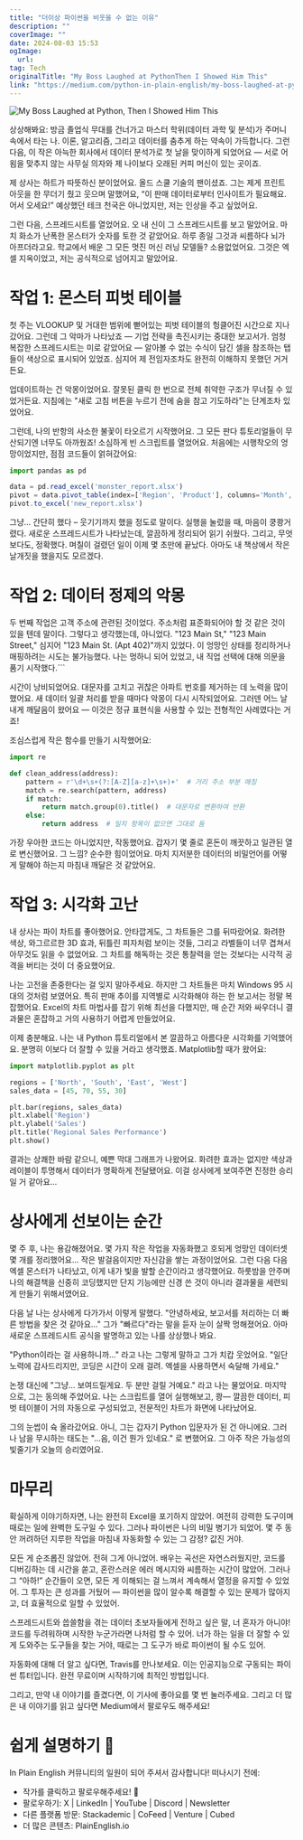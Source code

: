 ```yaml
---
title: "더이상 파이썬을 비웃을 수 없는 이유"
description: ""
coverImage: ""
date: 2024-08-03 15:53
ogImage: 
  url: 
tag: Tech
originalTitle: "My Boss Laughed at PythonThen I Showed Him This"
link: "https://medium.com/python-in-plain-english/my-boss-laughed-at-python-then-i-showed-him-this-3dfcd77a3736"
---
```




![My Boss Laughed at Python, Then I Showed Him This](/assets/img/MyBossLaughedatPythonThenIShowedHimThis_0.png)

상상해봐요: 방금 졸업식 무대를 건너가고 마스터 학위(데이터 과학 및 분석)가 주머니 속에서 타는 나. 이론, 알고리즘, 그리고 데이터를 춤추게 하는 약속이 가득합니다. 그런 다음, 이 작은 아늑한 회사에서 데이터 분석가로 첫 날을 맞이하게 되었어요 — 서로 어욈을 맞추지 않는 사무실 의자와 제 나이보다 오래된 커피 머신이 있는 곳이죠.

제 상사는 하트가 따뜻하신 분이었어요. 올드 스쿨 기술의 팬이셨죠. 그는 제게 프린트 아웃을 한 무더기 줬고 웃으며 말했어요, “이 판매 데이터로부터 인사이트가 필요해요. 어서 오세요!” 예상했던 테크 천국은 아니었지만, 저는 인상을 주고 싶었어요.

그런 다음, 스프레드시트를 열었어요. 오 내 신이 그 스프레드시트를 보고 말았어요. 마치 화소가 난폭한 몬스터가 숫자를 토한 것 같았어요. 하루 종일 그것과 씨름하다 뇌가 아프더라고요. 학교에서 배운 그 모든 멋진 머신 러닝 모델들? 소용없었어요. 그것은 엑셀 지옥이었고, 저는 공식적으로 넘어지고 말았어요.

<div class="content-ad"></div>

# 작업 1: 몬스터 피벗 테이블

첫 주는 VLOOKUP 및 거대한 범위에 뻗어있는 피벗 테이블의 헝클어진 시간으로 지나갔어요. 그런데 그 악마가 나타났죠 — 기업 전략을 촉진시키는 중대한 보고서가. 엄청 복잡한 스프레드시트는 미로 같았어요 — 알아볼 수 없는 수식이 담긴 셀을 참조하는 탭들이 색상으로 표시되어 있었죠. 심지어 제 전임자조차도 완전히 이해하지 못했던 거거든요.

업데이트하는 건 악몽이었어요. 잘못된 클릭 한 번으로 전체 취약한 구조가 무너질 수 있었거든요. 지침에는 "새로 고침 버튼을 누르기 전에 숨을 참고 기도하라"는 단계조차 있었어요.

그런데, 나의 반항의 사소한 불꽃이 타오르기 시작했어요. 그 모든 판다 튜토리얼들이 무산되기엔 너무도 아까웠죠! 소심하게 빈 스크립트를 열었어요. 처음에는 시행착오의 엉망이었지만, 점점 코드들이 얽혀갔어요:

<div class="content-ad"></div>

```js
import pandas as pd

data = pd.read_excel('monster_report.xlsx')
pivot = data.pivot_table(index=['Region', 'Product'], columns='Month', values='Sales', aggfunc='sum')
pivot.to_excel('new_report.xlsx')
```

그냥… 간단히 했다 – 웃기기까지 했을 정도로 말이다. 실행을 눌렀을 때, 마음이 쿵쾅거렸다. 새로운 스프레드시트가 나타났는데, 깔끔하게 정리되어 읽기 쉬웠다. 그리고, 무엇보다도, 정확했다. 며칠이 걸렸던 일이 이제 몇 초만에 끝났다. 아마도 내 책상에서 작은 날개짓을 했을지도 모르겠다.

# 작업 2: 데이터 정제의 악몽

두 번째 작업은 고객 주소에 관련된 것이었다. 주소처럼 표준화되어야 할 것 같은 것이 있을 텐데 말이다. 그렇다고 생각했는데, 아니었다. "123 Main St," "123 Main Street," 심지어 "123 Main St. (Apt 402)"까지 있었다. 이 엉망인 상태를 정리하거나 매핑하려는 시도는 불가능했다. 나는 멍하니 되어 있었고, 내 직업 선택에 대해 의문을 품기 시작했다.```

<div class="content-ad"></div>

시간이 낭비되었어요. 대문자를 고치고 귀찮은 아파트 번호를 제거하는 데 노력을 많이 했어요. 새 데이터 일괄 처리를 받을 때마다 악몽이 다시 시작되었어요. 그러덴 어느 날 내게 깨달음이 왔어요 — 이것은 정규 표현식을 사용할 수 있는 전형적인 사례였다는 거죠!

조심스럽게 작은 함수를 만들기 시작했어요:

```python
import re

def clean_address(address):
    pattern = r'\d+\s+(?:[A-Z][a-z]+\s+)+'  # 거리 주소 부분 매칭
    match = re.search(pattern, address)
    if match:
        return match.group(0).title()  # 대문자로 변환하여 반환
    else:
        return address  # 일치 항목이 없으면 그대로 둠
```

가장 우아한 코드는 아니었지만, 작동했어요. 갑자기 몇 줄로 혼돈이 깨끗하고 일관된 열로 변신했어요. 그 느낌? 순수한 힘이었어요. 마치 지저분한 데이터의 비밀언어를 어떻게 말해야 하는지 마침내 깨달은 것 같았어요.

<div class="content-ad"></div>

# 작업 3: 시각화 고난

내 상사는 파이 차트를 좋아했어요. 안타깝게도, 그 차트들은 그를 뒤따랐어요. 화려한 색상, 와그르르한 3D 효과, 뒤틀린 피자처럼 보이는 것들, 그리고 라벨들이 너무 겹쳐서 아무것도 읽을 수 없었어요. 그 차트를 해독하는 것은 통찰력을 얻는 것보다는 시각적 공격을 버티는 것이 더 중요했어요.

나는 고전을 존중한다는 걸 잊지 말아주세요. 하지만 그 차트들은 마치 Windows 95 시대의 것처럼 보였어요. 특히 판매 추이를 지역별로 시각화해야 하는 한 보고서는 정말 복잡했어요. Excel의 차트 마법사를 잡기 위해 최선을 다했지만, 매 순간 저와 싸우더니 결과물은 혼잡하고 거의 사용하기 어렵게 만들었어요.

이제 충분해요. 나는 내 Python 튜토리얼에서 본 깔끔하고 아름다운 시각화를 기억했어요. 분명히 이보다 더 잘할 수 있을 거라고 생각했죠. Matplotlib할 때가 왔어요:

<div class="content-ad"></div>

```python
import matplotlib.pyplot as plt

regions = ['North', 'South', 'East', 'West']
sales_data = [45, 70, 55, 30]

plt.bar(regions, sales_data)
plt.xlabel('Region')
plt.ylabel('Sales')
plt.title('Regional Sales Performance')
plt.show()
```

결과는 상쾌한 바람 같으니, 예쁜 막대 그래프가 나왔어요. 화려한 효과는 없지만 색상과 레이블이 투명해서 데이터가 명확하게 전달됐어요. 이걸 상사에게 보여주면 진정한 승리일 거 같아요...

# 상사에게 선보이는 순간

몇 주 후, 나는 용감해졌어요. 몇 가지 작은 작업을 자동화했고 호되게 엉망인 데이터셋 몇 개를 정리했어요... 작은 발걸음이지만 자신감을 쌓는 과정이었어요. 그런 다음 다음 엑셀 몬스터가 나타났고, 이게 내가 빛을 발할 순간이라고 생각했어요. 하룻밤을 안주며 나의 해결책을 신중히 코딩했지만 단지 기능에만 신경 쓴 것이 아니라 결과물을 세련되게 만들기 위해서였어요.

<div class="content-ad"></div>

다음 날 나는 상사에게 다가가서 이렇게 말했다. "안녕하세요, 보고서를 처리하는 더 빠른 방법을 찾은 것 같아요…" 그가 "빠르다"라는 말을 듣자 눈이 살짝 멍해졌어요. 아마 새로운 스프레드시트 공식을 발명하고 있는 나를 상상했나 봐요.

"Python이라는 걸 사용하니까…" 라고 나는 그렇게 말하고 그가 치캅 웃었어요. "일단 노력에 감사드리지만, 코딩은 시간이 오래 걸려. 엑셀을 사용하면서 숙달해 가세요."

논쟁 대신에 "그냥… 보여드릴게요. 두 분만 걸릴 거예요." 라고 나는 물었어요. 마지막으로, 그는 동의해 주었어요. 나는 스크립트를 열어 실행해보고, 쾅— 깔끔한 데이터, 피벗 테이블이 거의 자동으로 구성되었고, 전문적인 차트가 화면에 나타났어요.

그의 눈썹이 슉 올라갔어요. 아니, 그는 갑자기 Python 입문자가 된 건 아니에요. 그러나 남을 무시하는 태도는 "...음, 이건 뭔가 있네요." 로 변했어요. 그 아주 작은 가능성의 빛줄기가 오늘의 승리였어요.

<div class="content-ad"></div>

# 마무리

확실하게 이야기하자면, 나는 완전히 Excel을 포기하지 않았어. 여전히 강력한 도구이며 때로는 일에 완벽한 도구일 수 있다. 그러나 파이썬은 나의 비밀 병기가 되었어. 몇 주 동안 꺼려하던 지루한 작업을 마침내 자동화할 수 있는 그 감정? 값진 거야.

모든 게 순조롭진 않았어. 전혀 그게 아니었어. 배우는 곡선은 자연스러웠지만, 코드를 디버깅하는 데 시간을 쏟고, 혼란스러운 에러 메시지와 씨름하는 시간이 많았어. 그러나 그 “아하!” 순간들이 오면, 모든 게 이해되는 걸 느껴서 계속해서 열정을 유지할 수 있었어. 그 투자는 큰 성과를 거뒀어 — 파이썬을 많이 알수록 해결할 수 있는 문제가 많아지고, 더 효율적으로 일할 수 있었어.

스프레드시트와 씁쓸함을 겪는 데이터 초보자들에게 전하고 싶은 말, 너 혼자가 아니야! 코드를 두려워하며 시작한 누군가라면 나처럼 할 수 있어. 너가 하는 일을 더 잘할 수 있게 도와주는 도구들을 찾는 거야, 때로는 그 도구가 바로 파이썬이 될 수도 있어.

<div class="content-ad"></div>

자동화에 대해 더 알고 싶다면, Travis를 만나보세요. 이는 인공지능으로 구동되는 파이썬 튜터입니다. 완전 무료이며 시작하기에 최적인 방법입니다.

그리고, 만약 내 이야기를 즐겼다면, 이 기사에 좋아요를 몇 번 눌러주세요. 그리고 더 많은 내 이야기를 읽고 싶다면 Medium에서 팔로우도 해주세요!

# 쉽게 설명하기 🚀

In Plain English 커뮤니티의 일원이 되어 주셔서 감사합니다! 떠나시기 전에:

<div class="content-ad"></div>

- 작가를 클릭하고 팔로우해주세요! 👏️️
- 팔로우하기: X | LinkedIn | YouTube | Discord | Newsletter
- 다른 플랫폼 방문: Stackademic | CoFeed | Venture | Cubed
- 더 많은 콘텐츠: PlainEnglish.io
